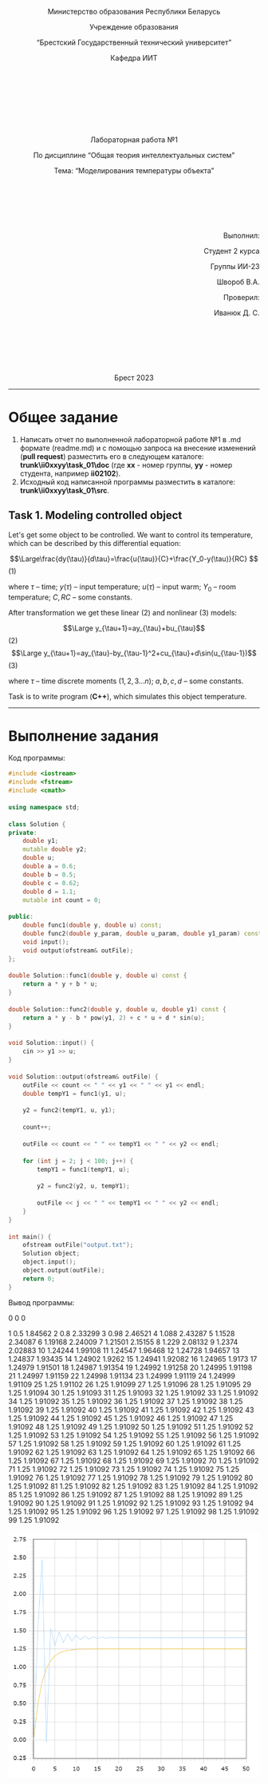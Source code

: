 <p align="center"> Министерство образования Республики Беларусь</p>
<p align="center">Учреждение образования</p>
<p align="center">“Брестский Государственный технический университет”</p>
<p align="center">Кафедра ИИТ</p>
<br><br><br><br><br><br><br>
<p align="center">Лабораторная работа №1</p>
<p align="center">По дисциплине “Общая теория интеллектуальных систем”</p>
<p align="center">Тема: “Моделирования температуры объекта”</p>
<br><br><br><br><br>
<p align="right">Выполнил:</p>
<p align="right">Студент 2 курса</p>
<p align="right">Группы ИИ-23</p>
<p align="right">Швороб В.А.</p>
<p align="right">Проверил:</p>
<p align="right">Иванюк Д. С.</p>
<br><br><br><br><br>
<p align="center">Брест 2023</p>

---

# Общее задание

1. Написать отчет по выполненной лабораторной работе №1 в .md формате (readme.md) и с помощью запроса на внесение изменений (**pull request**) разместить его в следующем каталоге: **trunk\ii0xxyy\task_01\doc** (где **xx** - номер группы, **yy** - номер студента, например **ii02102**).
2. Исходный код написанной программы разместить в каталоге: **trunk\ii0xxyy\task_01\src**.

## Task 1. Modeling controlled object

Let's get some object to be controlled. We want to control its temperature, which can be described by this differential equation:

$$\Large\frac{dy(\tau)}{d\tau}=\frac{u(\tau)}{C}+\frac{Y_0-y(\tau)}{RC} $$ (1)

where $\tau$ – time; $y(\tau)$ – input temperature; $u(\tau)$ – input warm; $Y_0$ – room temperature; $C,RC$ – some constants.

After transformation we get these linear (2) and nonlinear (3) models:

$$\Large y_{\tau+1}=ay_{\tau}+bu_{\tau}$$ (2)
$$\Large y_{\tau+1}=ay_{\tau}-by_{\tau-1}^2+cu_{\tau}+d\sin(u_{\tau-1})$$ (3)

where $\tau$ – time discrete moments ($1,2,3{\dots}n$); $a,b,c,d$ – some constants.

Task is to write program (**C++**), which simulates this object temperature.

---

# Выполнение задания

Код программы:

```C++
#include <iostream>
#include <fstream>
#include <cmath>

using namespace std;

class Solution {
private:
    double y1;
    mutable double y2;
    double u;
    double a = 0.6;
    double b = 0.5;
    double c = 0.62;
    double d = 1.1;
    mutable int count = 0;

public:
    double func1(double y, double u) const;
    double func2(double y_param, double u_param, double y1_param) const;
    void input();
    void output(ofstream& outFile);
};

double Solution::func1(double y, double u) const {
    return a * y + b * u;
}

double Solution::func2(double y, double u, double y1) const {
    return a * y - b * pow(y1, 2) + c * u + d * sin(u);
}

void Solution::input() {
    cin >> y1 >> u;
}

void Solution::output(ofstream& outFile) {
    outFile << count << " " << y1 << " " << y1 << endl;
    double tempY1 = func1(y1, u);

    y2 = func2(tempY1, u, y1);

    count++;

    outFile << count << " " << tempY1 << " " << y2 << endl;

    for (int j = 2; j < 100; j++) {
        tempY1 = func1(tempY1, u);

        y2 = func2(y2, u, tempY1);

        outFile << j << " " << tempY1 << " " << y2 << endl;
    }
}

int main() {
    ofstream outFile("output.txt");
    Solution object;
    object.input();
    object.output(outFile);
    return 0;
}

```

Вывод программы:

0 0 0

1 0.5 1.84562
2 0.8 2.33299
3 0.98 2.46521
4 1.088 2.43287
5 1.1528 2.34087
6 1.19168 2.24009
7 1.21501 2.15155
8 1.229 2.08132
9 1.2374 2.02883
10 1.24244 1.99108
11 1.24547 1.96468
12 1.24728 1.94657
13 1.24837 1.93435
14 1.24902 1.9262
15 1.24941 1.92082
16 1.24965 1.9173
17 1.24979 1.91501
18 1.24987 1.91354
19 1.24992 1.91258
20 1.24995 1.91198
21 1.24997 1.91159
22 1.24998 1.91134
23 1.24999 1.91119
24 1.24999 1.91109
25 1.25 1.91102
26 1.25 1.91099
27 1.25 1.91096
28 1.25 1.91095
29 1.25 1.91094
30 1.25 1.91093
31 1.25 1.91093
32 1.25 1.91092
33 1.25 1.91092
34 1.25 1.91092
35 1.25 1.91092
36 1.25 1.91092
37 1.25 1.91092
38 1.25 1.91092
39 1.25 1.91092
40 1.25 1.91092
41 1.25 1.91092
42 1.25 1.91092
43 1.25 1.91092
44 1.25 1.91092
45 1.25 1.91092
46 1.25 1.91092
47 1.25 1.91092
48 1.25 1.91092
49 1.25 1.91092
50 1.25 1.91092
51 1.25 1.91092
52 1.25 1.91092
53 1.25 1.91092
54 1.25 1.91092
55 1.25 1.91092
56 1.25 1.91092
57 1.25 1.91092
58 1.25 1.91092
59 1.25 1.91092
60 1.25 1.91092
61 1.25 1.91092
62 1.25 1.91092
63 1.25 1.91092
64 1.25 1.91092
65 1.25 1.91092
66 1.25 1.91092
67 1.25 1.91092
68 1.25 1.91092
69 1.25 1.91092
70 1.25 1.91092
71 1.25 1.91092
72 1.25 1.91092
73 1.25 1.91092
74 1.25 1.91092
75 1.25 1.91092
76 1.25 1.91092
77 1.25 1.91092
78 1.25 1.91092
79 1.25 1.91092
80 1.25 1.91092
81 1.25 1.91092
82 1.25 1.91092
83 1.25 1.91092
84 1.25 1.91092
85 1.25 1.91092
86 1.25 1.91092
87 1.25 1.91092
88 1.25 1.91092
89 1.25 1.91092
90 1.25 1.91092
91 1.25 1.91092
92 1.25 1.91092
93 1.25 1.91092
94 1.25 1.91092
95 1.25 1.91092
96 1.25 1.91092
97 1.25 1.91092
98 1.25 1.91092
99 1.25 1.91092

![График моделей с t = 100:](picture.png)
